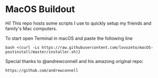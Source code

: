 # MacOS Buildout

Hi!
This repo hosts some scripts I use to quickly setup my friends and family's Mac computers. 

To start open Terminal in macOS and paste the following line

```console
bash <(curl -Ls https://raw.githubusercontent.com/lovozeto/macOS-postinstall/master/installer.sh)}
```


Special thanks to @andrewconnell and his amazong original repo:

  ```console
https://github.com/andrewconnell
  ```